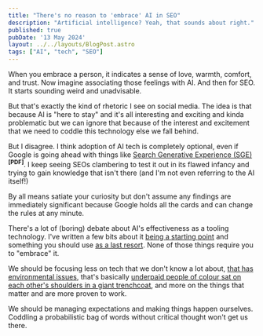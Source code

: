 ```yaml
---
title: "There's no reason to 'embrace' AI in SEO"
description: "Artificial intelligence? Yeah, that sounds about right."
published: true
pubDate: '13 May 2024'
layout: ../../layouts/BlogPost.astro
tags: ["AI", "tech", "SEO"]
---
```


When you embrace a person, it indicates a sense of love, warmth, comfort, and trust. Now imagine associating those feelings with AI. And then for SEO. It starts sounding weird and unadvisable.

But that's exactly the kind of rhetoric I see on social media. The idea is that because AI is "here to stay" and it's all interesting and exciting and kinda problematic but we can ignore that because of the interest and excitement that we need to coddle this technology else we fall behind.

But I disagree. I think adoption of AI tech is completely optional, even if Google is going ahead with things like [Search Generative Experience (SGE)](https://static.googleusercontent.com/media/www.google.com/en//search/howsearchworks/google-about-SGE.pdf)<sup><strong>[PDF]</strong></sup>. I keep seeing SEOs clambering to test it out in its flawed infancy and trying to gain knowledge that isn't there (and I'm not even referring to the AI itself!)

By all means satiate your curiosity but don't assume any findings are immediately significant because Google holds all the cards and can change the rules at any minute.

There's a lot of (boring) debate about AI's effectiveness as a tooling technology. I've written a few bits about it [being a starting point](/posts/ai-lower-inertia-getting-started/) and something you should use [as a last resort](/posts/ai-should-be-a-last-resort/). None of those things require you to "embrace" it.

We should be focusing less on tech that we don't know a lot about, [that has environmental issues](https://www.scientificamerican.com/article/ais-climate-impact-goes-beyond-its-emissions/), that's basically [underpaid people of colour sat on each other's shoulders in a giant trenchcoat](https://boingboing.net/2024/04/03/amazons-ai-powered-just-walk-outcheckout-option-turns-out-to-be-1000-workers-watching-you-shop.html), and more on the things that matter and are more proven to work.

We should be managing expectations and making things happen ourselves. Coddling a probabilistic bag of words without critical thought won't get us there.